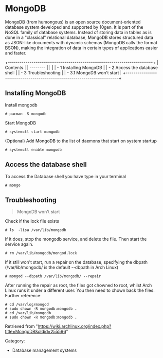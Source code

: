 MongoDB
=======

MongoDB (from humongous) is an open source document-oriented database
system developed and supported by 10gen. It is part of the NoSQL family
of database systems. Instead of storing data in tables as is done in a
"classical" relational database, MongoDB stores structured data as
JSON-like documents with dynamic schemas (MongoDB calls the format
BSON), making the integration of data in certain types of applications
easier and faster.

+--------------------------------------------------------------------------+
| Contents                                                                 |
| --------                                                                 |
|                                                                          |
| -   1 Installing MongoDB                                                 |
| -   2 Access the database shell                                          |
| -   3 Troubleshooting                                                    |
|     -   3.1 MongoDB won't start                                          |
+--------------------------------------------------------------------------+

Installing MongoDB
------------------

Install mongodb

    # pacman -S mongodb

Start MongoDB

    # systemctl start mongodb

(Optional) Add MongoDB to the list of daemons that start on system
startup

    # systemctl enable mongodb

Access the database shell
-------------------------

To access the Database shell you have type in your terminal

    # mongo

Troubleshooting
---------------

> MongoDB won't start

Check if the lock file exists

    # ls  -lisa /var/lib/mongodb

If it does, stop the mongodb service, and delete the file. Then start
the service again.

    # rm /var/lib/mongodb/mongod.lock

If it still won't start, run a repair on the database, specifying the
dbpath (/var/lib/mongodb/ is the default --dbpath in Arch Linux)

    # mongod --dbpath /var/lib/mongodb/ --repair

After running the repair as root, the files got chowned to root, whilst
Arch Linux runs it under a different user. You then need to chown back
the files. Further reference

    # cd /var/log/mongod
    # sudo chown -R mongodb:mongodb .
    # cd /var/lib/mongodb
    # sudo chown -R mongodb:mongodb .

Retrieved from
"https://wiki.archlinux.org/index.php?title=MongoDB&oldid=255596"

Category:

-   Database management systems
